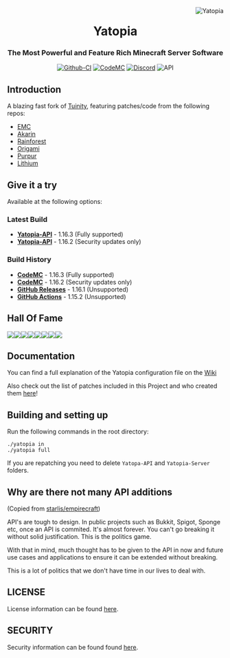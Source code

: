 <img src="https://raw.githubusercontent.com/YatopiaMC/Yatopia/ver/1.16.3/images/yatopia.gif" alt="Yatopia" align="right">
<div align="center">
  <h1>Yatopia</h1>
  <h3>The Most Powerful and Feature Rich Minecraft Server Software</h3>

[![Github-CI](https://github.com/YatopiaMC/Yatopia/workflows/CI/badge.svg)](https://github.com/YatopiaMC/Yatopia/actions?query=workflow%3ACI)
[![CodeMC](https://ci.codemc.io/buildStatus/icon?job=YatopiaMC%2FYatopia%2Fver%252F1.16.3)](https://ci.codemc.io/job/YatopiaMC/job/Yatopia/job/ver%252F1.16.3/)
[![Discord](https://img.shields.io/discord/342814924310970398?color=%237289DA&label=Discord&logo=discord&logoColor=white)](https://discord.io/YatopiaMC)
![API](https://img.shields.io/website?down_color=lightgrey&down_message=offline&label=API&up_color=green&up_message=online&url=http%3A%2F%2Fapi.yatopia.net%2F)
</div>

## Introduction ##

A blazing fast fork of [Tuinity](https://github.com/Spottedleaf/Tuinity), featuring patches/code from the following repos:

* [EMC](https://github.com/starlis/empirecraft)
* [Akarin](https://github.com/Akarin-project/Akarin)
* [Rainforest](https://github.com/Proximyst/Rainforest)
* [Origami](https://github.com/Minebench/Origami)
* [Purpur](https://github.com/pl3xgaming/Purpur)
* [Lithium](https://github.com/jellysquid3/lithium-fabric)

## Give it a try ##

Available at the following options:

### Latest Build

* **[Yatopia-API](https://api.yatopia.net/v2/latestBuild/download?1.16.3=:1.16.3)** - 1.16.3 (Fully supported)
* **[Yatopia-API](https://api.yatopia.net/v2/latestBuild/download?1.16.2=:1.16.2)** - 1.16.2 (Security updates only)

### Build History

* **[CodeMC](https://ci.codemc.io/job/YatopiaMC/job/Yatopia/job/ver%252F1.16.3/)** - 1.16.3 (Fully supported)
* **[CodeMC](https://ci.codemc.io/job/YatopiaMC/job/Yatopia/job/ver%252F1.16.2/)** - 1.16.2 (Security updates only)
* **[GitHub Releases](https://github.com/YatopiaMC/Yatopia/releases/tag/1.16.1)** - 1.16.1 (Unsupported)
* **[GitHub Actions](https://github.com/YatopiaMC/Yatopia/actions?query=branch%3Aver%2F1.15.2+is%3Asuccess+event%3Apush)** - 1.15.2 (Unsupported)

## Hall Of Fame ##

[![](https://sourcerer.io/fame/budgidiere/YatopiaMC/Yatopia/images/0)](https://sourcerer.io/fame/budgidiere/YatopiaMC/Yatopia/links/0)[![](https://sourcerer.io/fame/budgidiere/YatopiaMC/Yatopia/images/1)](https://sourcerer.io/fame/budgidiere/YatopiaMC/Yatopia/links/1)[![](https://sourcerer.io/fame/budgidiere/YatopiaMC/Yatopia/images/2)](https://sourcerer.io/fame/budgidiere/YatopiaMC/Yatopia/links/2)[![](https://sourcerer.io/fame/budgidiere/YatopiaMC/Yatopia/images/3)](https://sourcerer.io/fame/budgidiere/YatopiaMC/Yatopia/links/3)[![](https://sourcerer.io/fame/budgidiere/YatopiaMC/Yatopia/images/4)](https://sourcerer.io/fame/budgidiere/YatopiaMC/Yatopia/links/4)[![](https://sourcerer.io/fame/budgidiere/YatopiaMC/Yatopia/images/5)](https://sourcerer.io/fame/budgidiere/YatopiaMC/Yatopia/links/5)[![](https://sourcerer.io/fame/budgidiere/YatopiaMC/Yatopia/images/6)](https://sourcerer.io/fame/budgidiere/YatopiaMC/Yatopia/links/6)[![](https://sourcerer.io/fame/budgidiere/YatopiaMC/Yatopia/images/7)](https://sourcerer.io/fame/budgidiere/YatopiaMC/Yatopia/links/7)

## Documentation

You can find a full explanation of the Yatopia configuration file on the [Wiki](https://github.com/YatopiaMC/Yatopia/wiki)

Also check out the list of patches included in this Project and who created them [here](PATCHES.md)!

## Building and setting up

Run the following commands in the root directory:

```shell
./yatopia in
./yatopia full
```

If you are repatching you need to delete `Yatopa-API` and `Yatopia-Server` folders.

## Why are there not many API additions

(Copied from [starlis/empirecraft](https://github.com/starlis/empirecraft/))
<p>
API's are tough to design. In public projects such as Bukkit, Spigot, Sponge etc, once an API is commited. It's almost forever. You can't go breaking it without solid justification. This is the politics game.

With that in mind, much thought has to be given to the API in now and future use cases and applications to ensure it can be extended without breaking.

This is a lot of politics that we don't have time in our lives to deal with.

## LICENSE

License information can be found [here](https://github.com/YatopiaMC/Yatopia/blob/ver/1.16.3/Licensing/LICENSE.md).

## SECURITY

Security information can be found found [here](https://github.com/YatopiaMC/Yatopia/blob/ver/1.16.3/SECURITY.md).
